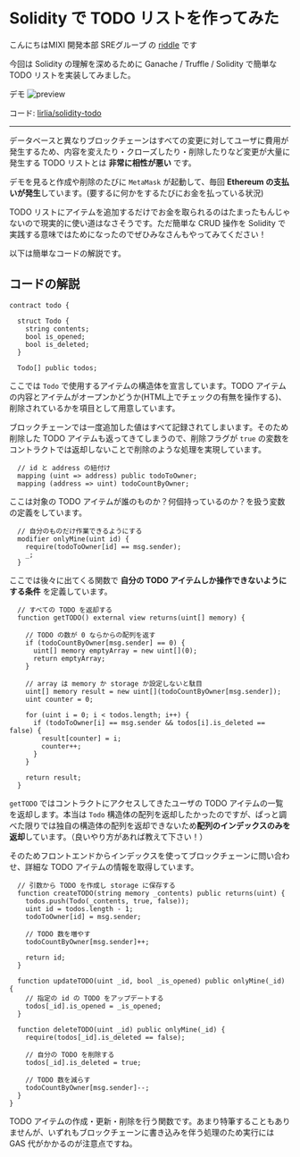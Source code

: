 # Solidity で TODO リストを作ってみた

こんにちはMIXI 開発本部 SREグループ の [riddle](https://twitter.com/riddle_tec) です

今回は Solidity の理解を深めるために Ganache / Truffle / Solidity で簡単な TODO リストを実装してみました。

デモ
![preview](images/preview.gif)

コード: [lirlia/solidity-todo](https://github.com/lirlia/solidity-todo)

---

データベースと異なりブロックチェーンはすべての変更に対してユーザに費用が発生するため、内容を変えたり・クローズしたり・削除したりなど変更が大量に発生する TODO リストとは **非常に相性が悪い** です。

デモを見ると作成や削除のたびに `MetaMask` が起動して、毎回 **Ethereum の支払いが発生**しています。(要するに何かをするたびにお金を払っている状況)

TODO リストにアイテムを追加するだけでお金を取られるのはたまったもんじゃないので現実的に使い道はなさそうです。ただ簡単な CRUD 操作を Solidity で実践する意味ではためになったのでぜひみなさんもやってみてください！

以下は簡単なコードの解説です。

## コードの解説

```solidity
contract todo {

  struct Todo {
    string contents;
    bool is_opened;
    bool is_deleted;
  }

  Todo[] public todos;
```

ここでは `Todo` で使用するアイテムの構造体を宣言しています。TODO アイテムの内容とアイテムがオープンかどうか(HTML上でチェックの有無を操作する)、削除されているかを項目として用意しています。

ブロックチェーンでは一度追加した値はすべて記録されてしまいます。そのため削除した TODO アイテムも返ってきてしまうので、削除フラグが `true` の変数をコントラクトでは返却しないことで削除のような処理を実現しています。

```solidity
  // id と address の紐付け
  mapping (uint => address) public todoToOwner;
  mapping (address => uint) todoCountByOwner;
```

ここは対象の TODO アイテムが誰のものか？何個持っているのか？を扱う変数の定義をしています。

```solidity
  // 自分のものだけ作業できるようにする
  modifier onlyMine(uint id) {
    require(todoToOwner[id] == msg.sender);
    _;
  }
```

ここでは後々に出てくる関数で **自分の TODO アイテムしか操作できないようにする条件** を定義しています。

```solidity
  // すべての TODO を返却する
  function getTODO() external view returns(uint[] memory) {

    // TODO の数が 0 ならからの配列を返す
    if (todoCountByOwner[msg.sender] == 0) {
      uint[] memory emptyArray = new uint[](0);
      return emptyArray;
    }

    // array は memory か storage か設定しないと駄目
    uint[] memory result = new uint[](todoCountByOwner[msg.sender]);
    uint counter = 0;

    for (uint i = 0; i < todos.length; i++) {
      if (todoToOwner[i] == msg.sender && todos[i].is_deleted == false) {
        result[counter] = i;
        counter++;
      }
    }

    return result;
  }
```

`getTODO` ではコントラクトにアクセスしてきたユーザの TODO アイテムの一覧を返却します。本当は `Todo` 構造体の配列を返却したかったのですが、ぱっと調べた限りでは独自の構造体の配列を返却できないため**配列のインデックスのみを返却**しています。（良いやり方があれば教えて下さい！）

そのためフロントエンドからインデックスを使ってブロックチェーンに問い合わせ、詳細な TODO アイテムの情報を取得しています。

```solidity
  // 引数から TODO を作成し storage に保存する
  function createTODO(string memory _contents) public returns(uint) {
    todos.push(Todo(_contents, true, false));
    uint id = todos.length - 1;
    todoToOwner[id] = msg.sender;

    // TODO 数を増やす
    todoCountByOwner[msg.sender]++;

    return id;
  }

  function updateTODO(uint _id, bool _is_opened) public onlyMine(_id) {
    // 指定の id の TODO をアップデートする
    todos[_id].is_opened = _is_opened;
  }

  function deleteTODO(uint _id) public onlyMine(_id) {
    require(todos[_id].is_deleted == false);

    // 自分の TODO を削除する
    todos[_id].is_deleted = true;

    // TODO 数を減らす
    todoCountByOwner[msg.sender]--;
  }
}
```

TODO アイテムの作成・更新・削除を行う関数です。あまり特筆することもありませんが、いずれもブロックチェーンに書き込みを伴う処理のため実行には GAS 代がかかるのが注意点ですね。

